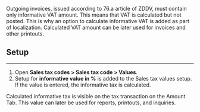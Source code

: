 

Outgoing invoices, issued according to 76.a article of ZDDV, must contain only informative VAT amount. This means that VAT is calculated but not posted. This is why an option to calculate informative VAT is added as part of localization. Calculated VAT amount can be later used for invoices and other printouts. 

## Setup
---

1. Open **Sales tax codes > Sales tax code > Values**.
2. Setup for **informative value in %** is added to the Sales tax values setup. If the value is entered, the informative tax is calculated.
 
Calculated informative tax is visible on the tax transaction on the Amount Tab. This value can later be used for reports, printouts, and inquiries. 

